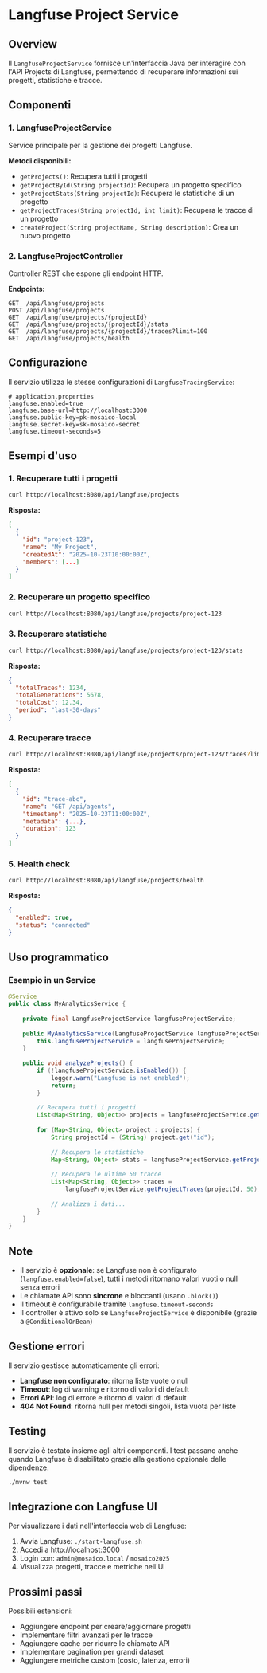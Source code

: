 # Langfuse Project Service

## Overview

Il `LangfuseProjectService` fornisce un'interfaccia Java per interagire con l'API Projects di Langfuse, permettendo di recuperare informazioni sui progetti, statistiche e tracce.

## Componenti

### 1. LangfuseProjectService

Service principale per la gestione dei progetti Langfuse.

**Metodi disponibili:**

- `getProjects()`: Recupera tutti i progetti
- `getProjectById(String projectId)`: Recupera un progetto specifico
- `getProjectStats(String projectId)`: Recupera le statistiche di un progetto
- `getProjectTraces(String projectId, int limit)`: Recupera le tracce di un progetto
- `createProject(String projectName, String description)`: Crea un nuovo progetto

### 2. LangfuseProjectController

Controller REST che espone gli endpoint HTTP.

**Endpoints:**

```http
GET  /api/langfuse/projects
POST /api/langfuse/projects
GET  /api/langfuse/projects/{projectId}
GET  /api/langfuse/projects/{projectId}/stats
GET  /api/langfuse/projects/{projectId}/traces?limit=100
GET  /api/langfuse/projects/health
```

## Configurazione

Il servizio utilizza le stesse configurazioni di `LangfuseTracingService`:

```properties
# application.properties
langfuse.enabled=true
langfuse.base-url=http://localhost:3000
langfuse.public-key=pk-mosaico-local
langfuse.secret-key=sk-mosaico-secret
langfuse.timeout-seconds=5
```

## Esempi d'uso

### 1. Recuperare tutti i progetti

```bash
curl http://localhost:8080/api/langfuse/projects
```

**Risposta:**
```json
[
  {
    "id": "project-123",
    "name": "My Project",
    "createdAt": "2025-10-23T10:00:00Z",
    "members": [...]
  }
]
```

### 2. Recuperare un progetto specifico

```bash
curl http://localhost:8080/api/langfuse/projects/project-123
```

### 3. Recuperare statistiche

```bash
curl http://localhost:8080/api/langfuse/projects/project-123/stats
```

**Risposta:**
```json
{
  "totalTraces": 1234,
  "totalGenerations": 5678,
  "totalCost": 12.34,
  "period": "last-30-days"
}
```

### 4. Recuperare tracce

```bash
curl http://localhost:8080/api/langfuse/projects/project-123/traces?limit=10
```

**Risposta:**
```json
[
  {
    "id": "trace-abc",
    "name": "GET /api/agents",
    "timestamp": "2025-10-23T11:00:00Z",
    "metadata": {...},
    "duration": 123
  }
]
```

### 5. Health check

```bash
curl http://localhost:8080/api/langfuse/projects/health
```

**Risposta:**
```json
{
  "enabled": true,
  "status": "connected"
}
```

## Uso programmatico

### Esempio in un Service

```java
@Service
public class MyAnalyticsService {
    
    private final LangfuseProjectService langfuseProjectService;
    
    public MyAnalyticsService(LangfuseProjectService langfuseProjectService) {
        this.langfuseProjectService = langfuseProjectService;
    }
    
    public void analyzeProjects() {
        if (!langfuseProjectService.isEnabled()) {
            logger.warn("Langfuse is not enabled");
            return;
        }
        
        // Recupera tutti i progetti
        List<Map<String, Object>> projects = langfuseProjectService.getProjects();
        
        for (Map<String, Object> project : projects) {
            String projectId = (String) project.get("id");
            
            // Recupera le statistiche
            Map<String, Object> stats = langfuseProjectService.getProjectStats(projectId);
            
            // Recupera le ultime 50 tracce
            List<Map<String, Object>> traces = 
                langfuseProjectService.getProjectTraces(projectId, 50);
            
            // Analizza i dati...
        }
    }
}
```

## Note

- Il servizio è **opzionale**: se Langfuse non è configurato (`langfuse.enabled=false`), tutti i metodi ritornano valori vuoti o null senza errori
- Le chiamate API sono **sincrone** e bloccanti (usano `.block()`)
- Il timeout è configurabile tramite `langfuse.timeout-seconds`
- Il controller è attivo solo se `LangfuseProjectService` è disponibile (grazie a `@ConditionalOnBean`)

## Gestione errori

Il servizio gestisce automaticamente gli errori:

- **Langfuse non configurato**: ritorna liste vuote o null
- **Timeout**: log di warning e ritorno di valori di default
- **Errori API**: log di errore e ritorno di valori di default
- **404 Not Found**: ritorna null per metodi singoli, lista vuota per liste

## Testing

Il servizio è testato insieme agli altri componenti. I test passano anche quando Langfuse è disabilitato grazie alla gestione opzionale delle dipendenze.

```bash
./mvnw test
```

## Integrazione con Langfuse UI

Per visualizzare i dati nell'interfaccia web di Langfuse:

1. Avvia Langfuse: `./start-langfuse.sh`
2. Accedi a http://localhost:3000
3. Login con: `admin@mosaico.local` / `mosaico2025`
4. Visualizza progetti, tracce e metriche nell'UI

## Prossimi passi

Possibili estensioni:

- Aggiungere endpoint per creare/aggiornare progetti
- Implementare filtri avanzati per le tracce
- Aggiungere cache per ridurre le chiamate API
- Implementare pagination per grandi dataset
- Aggiungere metriche custom (costo, latenza, errori)

